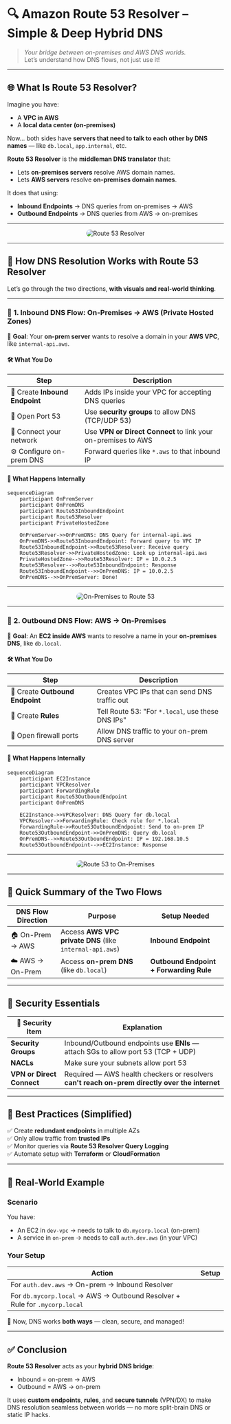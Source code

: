 # 🔍 **Amazon Route 53 Resolver – Simple & Deep Hybrid DNS**

> _Your bridge between on-premises and AWS DNS worlds._  
> Let’s understand how DNS flows, not just use it!

---

## 🌐 **What Is Route 53 Resolver?**

Imagine you have:

- A **VPC in AWS**
- A **local data center (on-premises)**

Now… both sides have **servers that need to talk to each other by DNS names** — like `db.local`, `app.internal`, etc.

**Route 53 Resolver** is the **middleman DNS translator** that:

- Lets **on-premises servers** resolve AWS domain names.
- Lets **AWS servers** resolve **on-premises domain names**.

It does that using:

- **Inbound Endpoints** → DNS queries from on-premises → AWS
- **Outbound Endpoints** → DNS queries from AWS → on-premises

---

<div style="text-align:center;">
  <img src="images/route53-resolver.png" alt="Route 53 Resolver" style="border-radius:10px;">
</div>

---

## 🔁 **How DNS Resolution Works with Route 53 Resolver**

Let’s go through the two directions, **with visuals and real-world thinking**.

---

### 🔄 **1. Inbound DNS Flow: On-Premises → AWS (Private Hosted Zones)**

🧠 **Goal**: Your **on-prem server** wants to resolve a domain in your **AWS VPC**, like `internal-api.aws`.

#### 🛠️ What You Do

| Step                           | Description                                                   |
| ------------------------------ | ------------------------------------------------------------- |
| 🔌 Create **Inbound Endpoint** | Adds IPs inside your VPC for accepting DNS queries            |
| 🔐 Open Port 53                | Use **security groups** to allow DNS (TCP/UDP 53)             |
| 🔗 Connect your network        | Use **VPN or Direct Connect** to link your on-premises to AWS |
| ⚙️ Configure on-prem DNS       | Forward queries like `*.aws` to that inbound IP               |

#### 🧭 What Happens Internally

```mermaid
sequenceDiagram
    participant OnPremServer
    participant OnPremDNS
    participant Route53InboundEndpoint
    participant Route53Resolver
    participant PrivateHostedZone

    OnPremServer->>OnPremDNS: DNS Query for internal-api.aws
    OnPremDNS->>Route53InboundEndpoint: Forward query to VPC IP
    Route53InboundEndpoint->>Route53Resolver: Receive query
    Route53Resolver->>PrivateHostedZone: Look up internal-api.aws
    PrivateHostedZone-->>Route53Resolver: IP = 10.0.2.5
    Route53Resolver-->>Route53InboundEndpoint: Response
    Route53InboundEndpoint-->>OnPremDNS: IP = 10.0.2.5
    OnPremDNS-->>OnPremServer: Done!
```

---

<div style="text-align:center;">
  <img src="images/on-premises-to-route53.png" alt="On-Premises to Route 53" style="border-radius:10px;">
</div>

---

### 🔄 **2. Outbound DNS Flow: AWS → On-Premises**

🧠 **Goal**: An **EC2 inside AWS** wants to resolve a name in your **on-premises DNS**, like `db.local`.

#### 🛠️ What You Do

| Step                            | Description                                       |
| ------------------------------- | ------------------------------------------------- |
| 🔌 Create **Outbound Endpoint** | Creates VPC IPs that can send DNS traffic out     |
| 📄 Create **Rules**             | Tell Route 53: "For `*.local`, use these DNS IPs" |
| 🔐 Open firewall ports          | Allow DNS traffic to your on-prem DNS server      |

#### 🧭 What Happens Internally

```mermaid
sequenceDiagram
    participant EC2Instance
    participant VPCResolver
    participant ForwardingRule
    participant Route53OutboundEndpoint
    participant OnPremDNS

    EC2Instance->>VPCResolver: DNS Query for db.local
    VPCResolver->>ForwardingRule: Check rule for *.local
    ForwardingRule->>Route53OutboundEndpoint: Send to on-prem IP
    Route53OutboundEndpoint->>OnPremDNS: Query db.local
    OnPremDNS-->>Route53OutboundEndpoint: IP = 192.168.10.5
    Route53OutboundEndpoint-->>EC2Instance: Response
```

---

<div style="text-align:center;">
  <img src="images/route53-to-on-premises.png" alt="Route 53 to On-Premises" style="border-radius:10px;">
</div>

---

## 🧠 **Quick Summary of the Two Flows**

| DNS Flow Direction | Purpose                                                  | Setup Needed                            |
| ------------------ | -------------------------------------------------------- | --------------------------------------- |
| 🏠 On-Prem → AWS   | Access **AWS VPC private DNS** (like `internal-api.aws`) | **Inbound Endpoint**                    |
| ☁️ AWS → On-Prem   | Access **on-prem DNS** (like `db.local`)                 | **Outbound Endpoint + Forwarding Rule** |

---

## 🔐 **Security Essentials**

| 🔐 Security Item          | Explanation                                                                                    |
| ------------------------- | ---------------------------------------------------------------------------------------------- |
| **Security Groups**       | Inbound/Outbound endpoints use **ENIs** — attach SGs to allow port 53 (TCP + UDP)              |
| **NACLs**                 | Make sure your subnets allow port 53                                                           |
| **VPN or Direct Connect** | Required — AWS health checkers or resolvers **can't reach on-prem directly over the internet** |

---

## 📘 **Best Practices (Simplified)**

✅ Create **redundant endpoints** in multiple AZs  
✅ Only allow traffic from **trusted IPs**  
✅ Monitor queries via **Route 53 Resolver Query Logging**  
✅ Automate setup with **Terraform** or **CloudFormation**

---

## 🧪 Real-World Example

### Scenario

You have:

- An EC2 in `dev-vpc` → needs to talk to `db.mycorp.local` (on-prem)
- A service in `on-prem` → needs to call `auth.dev.aws` (in your VPC)

### Your Setup

| Action                                                                     | Setup |
| -------------------------------------------------------------------------- | ----- |
| For `auth.dev.aws` → On-prem → Inbound Resolver                            |       |
| For `db.mycorp.local` → AWS → Outbound Resolver + Rule for `.mycorp.local` |       |

🎯 Now, DNS works **both ways** — clean, secure, and managed!

---

## ✅ Conclusion

**Route 53 Resolver** acts as your **hybrid DNS bridge**:

- Inbound = on-prem → AWS
- Outbound = AWS → on-prem

It uses **custom endpoints**, **rules**, and **secure tunnels** (VPN/DX) to make DNS resolution seamless between worlds — no more split-brain DNS or static IP hacks.

